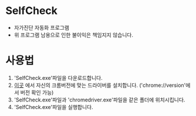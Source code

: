 # SelfCheck
 - 자가진단 자동화 프로그램
 - 위 프로그램 남용으로 인한 불이익은 책임지지 않습니다.
# 사용법
1. 'SelfCheck.exe'파일을 다운로드합니다.
2. [이곳](https://chromedriver.chromium.org/downloads) 에서 자신의 크롬버전에 맞는 드라이버를 설치합니다. ('chrome://version'에서 버전 확인 가능)
3. 'SelfCheck.exe'파일과 'chromedriver.exe'파일을 같은 폴더에 위치시킵니다.
4. 'SelfCheck.exe'파일을 실행합니다.
